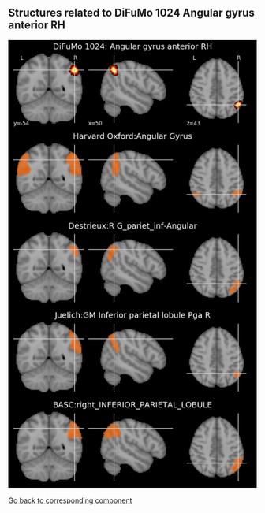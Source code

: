 


## Structures related to DiFuMo 1024 Angular gyrus anterior RH

![105](105.jpg "Structures related to DiFuMo 1024 Angular gyrus anterior RH")

[Go back to corresponding component](https://parietal-inria.github.io/DiFuMo/1024/html/105.html)